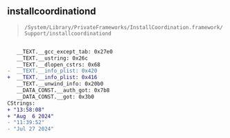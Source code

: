 ## installcoordinationd

> `/System/Library/PrivateFrameworks/InstallCoordination.framework/Support/installcoordinationd`

```diff

   __TEXT.__gcc_except_tab: 0x27e0
   __TEXT.__ustring: 0x26c
   __TEXT.__dlopen_cstrs: 0x68
-  __TEXT.__info_plist: 0x420
+  __TEXT.__info_plist: 0x416
   __TEXT.__unwind_info: 0x20b0
   __DATA_CONST.__auth_got: 0x7b8
   __DATA_CONST.__got: 0x3b0
CStrings:
+ "13:58:08"
+ "Aug  6 2024"
- "11:39:52"
- "Jul 27 2024"

```
